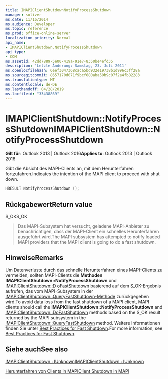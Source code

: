 ```yaml
---
title: IMAPIClientShutdownNotifyProcessShutdown
manager: soliver
ms.date: 11/16/2014
ms.audience: Developer
ms.topic: reference
ms.prod: office-online-server
localization_priority: Normal
api_name:
- IMAPIClientShutdown.NotifyProcessShutdown
api_type:
- COM
ms.assetid: 42dd7889-5e00-419a-91e7-8350be4efd35
description: 'Letzte Änderung: Samstag, 23. Juli 2011'
ms.openlocfilehash: 6eef3047368caca5bd932e19738b1d996c3ff28a
ms.sourcegitcommit: 8657170d071f9bcf680aba50b9c07f2a4fb82283
ms.translationtype: MT
ms.contentlocale: de-DE
ms.lasthandoff: 04/28/2019
ms.locfileid: "33438869"
---
```

# <a name="imapiclientshutdownnotifyprocessshutdown"></a><span data-ttu-id="815e7-103">IMAPIClientShutdown::NotifyProcessShutdown</span><span class="sxs-lookup"><span data-stu-id="815e7-103">IMAPIClientShutdown::NotifyProcessShutdown</span></span>

  
  
<span data-ttu-id="815e7-104">**Gilt für**: Outlook 2013 | Outlook 2016</span><span class="sxs-lookup"><span data-stu-id="815e7-104">**Applies to**: Outlook 2013 | Outlook 2016</span></span> 
  
<span data-ttu-id="815e7-105">Gibt die Absicht des MAPI-Clients an, mit dem Herunterfahren fortzufahren.</span><span class="sxs-lookup"><span data-stu-id="815e7-105">Indicates the intention of the MAPI client to proceed with shut down.</span></span>
  
```cpp
HRESULT NotifyProcessShutdown ();
```

## <a name="return-value"></a><span data-ttu-id="815e7-106">Rückgabewert</span><span class="sxs-lookup"><span data-stu-id="815e7-106">Return value</span></span>

<span data-ttu-id="815e7-107">S_OK</span><span class="sxs-lookup"><span data-stu-id="815e7-107">S_OK</span></span>
  
> <span data-ttu-id="815e7-108">Das MAPI-Subsystem hat versucht, geladene MAPI-Anbieter zu benachrichtigen, dass der MAPI-Client ein schnelles Herunterfahren ausgeführt wird.</span><span class="sxs-lookup"><span data-stu-id="815e7-108">The MAPI subsystem has attempted to notify loaded MAPI providers that the MAPI client is going to do a fast shutdown.</span></span>
    
## <a name="remarks"></a><span data-ttu-id="815e7-109">Hinweise</span><span class="sxs-lookup"><span data-stu-id="815e7-109">Remarks</span></span>

<span data-ttu-id="815e7-110">Um Datenverluste durch das schnelle Herunterfahren eines MAPI-Clients zu vermeiden, sollten MAPI-Clients die **Methoden IMAPIClientShutdown::NotifyProcessShutdown** und [IMAPIClientShutdown::D oFastShutdown](imapiclientshutdown-dofastshutdown.md) basierend auf dem S_OK-Ergebnis aufrufen, das vom MAPI-Subsystem in der [IMAPIClientShutdown::QueryFastShutdown-Methode](imapiclientshutdown-queryfastshutdown.md) zurückgegeben wird.</span><span class="sxs-lookup"><span data-stu-id="815e7-110">To avoid data loss from the fast shutdown of a MAPI client, MAPI clients should call the **IMAPIClientShutdown::NotifyProcessShutdown** and [IMAPIClientShutdown::DoFastShutdown](imapiclientshutdown-dofastshutdown.md) methods based on the S_OK result returned by the MAPI subsystem in the [IMAPIClientShutdown::QueryFastShutdown](imapiclientshutdown-queryfastshutdown.md) method.</span></span> <span data-ttu-id="815e7-111">Weitere Informationen finden Sie unter [Best Practices for Fast Shutdown](best-practices-for-fast-shutdown.md).</span><span class="sxs-lookup"><span data-stu-id="815e7-111">For more information, see [Best Practices for Fast Shutdown](best-practices-for-fast-shutdown.md).</span></span>
  
## <a name="see-also"></a><span data-ttu-id="815e7-112">Siehe auch</span><span class="sxs-lookup"><span data-stu-id="815e7-112">See also</span></span>



[<span data-ttu-id="815e7-113">IMAPIClientShutdown : IUnknown</span><span class="sxs-lookup"><span data-stu-id="815e7-113">IMAPIClientShutdown : IUnknown</span></span>](imapiclientshutdowniunknown.md)


[<span data-ttu-id="815e7-114">Herunterfahren von Clients in MAPI</span><span class="sxs-lookup"><span data-stu-id="815e7-114">Client Shutdown in MAPI</span></span>](client-shutdown-in-mapi.md)

